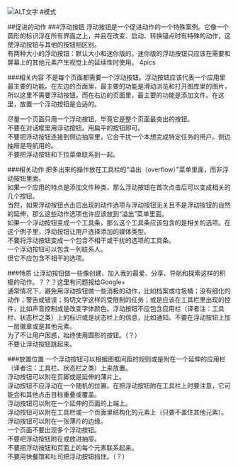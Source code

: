![ALT文字](images/materialdesign-goals-landingimage_large_mdpi.png)
#模式

##促进的动作
###浮动按钮
浮动按钮是一个促进动作的一个特殊案例。它像一个圆形的标识浮在所有界面之上，并且在改变、启动、转换锚点时有特殊的动作，这使浮动按钮与其他的按钮相区别。 
<br>
有两种大小的浮动按钮：默认大小和迷你版的。迷你版的浮动按钮只应该在需要和屏幕上的其他元素产生视觉上的延续性时使用。 4pics

###相关内容
不是每个页面都需要一个浮动按钮。浮动按钮应该代表一个应用里最主要的功能。在左边的页面里，最主要的功能是滑动浏览和打开图库里的图片，所以这里不需要浮动按钮。而在右边的页面里，最主要的功能是添加文件。在这里，放置一个浮动按钮是合适的。
<br>

尽量一个页面只用一个浮动按钮，毕竟它是整个页面最突出的按钮。 
<br>
不要在对话框里用浮动按钮。用扁平的按钮即可。 
<br>
不要把浮动按钮连接到侧边抽屉里，它会干扰一个本想完成特定任务的用户。侧边抽屉是导航用的。 
<br>
不要把浮动按钮和下拉菜单联系到一起。

###相关动作
把多出来的操作放在工具栏的“溢出（overflow）”菜单里面，而非浮动按钮里面。 
<br>
如果一个应用的特点是添加文件种类，那么浮动按钮在首次点击后可以变成相关的几个按钮。 
<br>
当然，如果浮动按钮点击后出现的动作选项与浮动按钮无关且不是浮动按钮的自然的延伸，那么这些动作选项也许应该放到“溢出”菜单里面。 
<br>
如果一个浮动按钮变成一个工具条，那么这个工具条应该包含的是相关的选项。在这个例子里，浮动按钮让用户选择添加的媒体类型。 
<br>
不要将浮动按钮变成一个包含不相干或干扰的选项的工具条。 
<br>
一个浮动按钮可以包含一列联系人。 
<br>
但它不应包含不相干的选项。

###特质
让浮动按钮做一些像创建、加入我的最爱、分享、导航和探索这样的积极的动作。？？？这里有问题报给Google+ 
<br>
通常情况下，避免用浮动按钮做一些消极的动作，比如档案或垃圾桶；没有细化的动作；警告或错误；剪切文字这样的受限制的任务；或是应该在工具栏里出现的控件，比如声音控制或是改变字体颜色。浮动按钮不应包含应用栏（译者注：工具栏、状态栏之类）上的标识或是状态栏上的信息，比如通知。不要在浮动按钮上加一层徽章或是其他元素。 
<br>
为了不让用户困惑，始终使用圆形的按钮。（？） 
<br>
不要让浮动按钮跳起来。

###放置位置
一个浮动按钮可以根据图框间距的规则或是附在一个延伸的应用栏（译者注：工具栏、状态栏之类）上来放置。 
<br>
浮动按钮可以附在页脚或是延伸的薄片上。 
<br>
浮动按钮不应浮动在一个随机的位置。在把浮动按钮附在工具栏上时要注意，它可能会和其他点击目标重叠或覆盖。 
<br>
浮动按钮可以附在一个延伸的页面的上端上。 
<br>
浮动按钮可以附在工具栏或一个页面里结构化的元素上（只要不盖住其他元素）。 
<br>
浮动按钮可以附在一张薄片的边缘。 
<br>
一个页面不要出现多个浮动按钮。 
<br>
不要吧浮动按钮附在或放进抽屉。 
<br>
不要把浮动按钮和页面上的每个元素联系起来。 
<br>
不要用快餐馆和吐司把浮动按钮挡住。（？）
